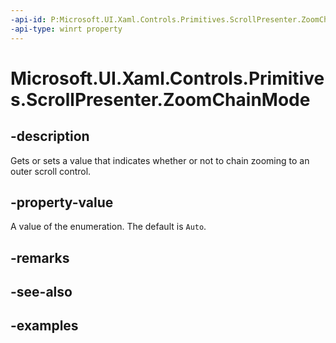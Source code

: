 ```yaml
---
-api-id: P:Microsoft.UI.Xaml.Controls.Primitives.ScrollPresenter.ZoomChainMode
-api-type: winrt property
---
```


# Microsoft.UI.Xaml.Controls.Primitives.ScrollPresenter.ZoomChainMode

<!--
public Microsoft.UI.Xaml.Controls.ScrollingChainMode ZoomChainMode { get; set; }
-->


## -description

Gets or sets a value that indicates whether or not to chain zooming to an outer scroll control.

## -property-value

A value of the enumeration. The default is `Auto`.

## -remarks

## -see-also

## -examples


